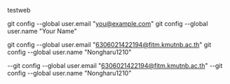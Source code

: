 testweb

git config --global user.email "you@example.com" 
git config --global user.name "Your Name"

git config --global user.email "6306021422194@fitm.kmutnb.ac.th" 
git config --global user.name "Nongharu1210"

--git config --global user.email "6306021422194@fitm.kmutnb.ac.th" 
--git config --global user.name "Nongharu1210"
